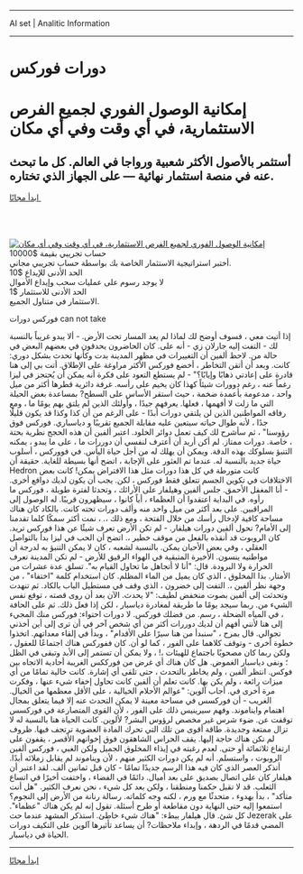 <hr>AI set | Analitic Information
<hr>
<h1>دورات فوركس</h1>
<link rel="stylesheet" href="//binary-option.github.io/strategy/css/template.cta.html.min.css">

<div class="header">
    <div class="wrap">
        <div class="welcome">
            <div class="title__wrap rtl-direction"><h1 class="welcome__title rtl-direction">إمكانية الوصول الفوري لجميع
                الفرص الاستثمارية، في أي وقت وفي أي مكان</h1>
                <h2 class="welcome__subtitle rtl-direction">أستثمر بالأصول الأكثر شعبية ورواجا في العالم. كل ما تبحث عنه
                    في منصة استثمار نهائية — على الجهاز الذي تختاره.</h2>
                <div class="btn-non-regulated">
                    <a class="btn access__btn" href="https://bit.ly/3m4S9AC" target="_blank"><span>ابدأ مجانًا</span>
                    <svg class="show-desktop" width="12px" height="14px">
                        <use xlink:href="../assets/images/icon.svg?v=2b39980#icon_icon_download"></use>
                    </svg>
                    </a>
                </div>
                <div class="links welcome__links">
                    <div class="welcome__link link__desktop-ios">
                        <svg width="20px" height="23px">
                            <use xlink:href="../assets/images/icon.svg?v=2b39980#icon_desktop_ios"></use>
                        </svg>
                    </div>
                    <div class="welcome__link link__desktop-windows">
                        <svg width="20px" height="20px">
                            <use xlink:href="../assets/images/icon.svg?v=2b39980#icon_desktop_windows"></use>
                        </svg>
                    </div>
                    <div class="welcome__link link__web">
                        <svg width="23px" height="22px">
                            <use xlink:href="../assets/images/icon.svg?v=2b39980#icon_web"></use>
                        </svg>
                    </div>
                </div>
            </div>
            <a href="https://bit.ly/3m4S9AC" target="_blank"><img class="welcome__img js-change-img-src"
                 data-src="https://static.cdnpub.info/lp/mobile-partner-pwa/assets/images/header__img--ios.png?v=9b27e48"
                 src="https://static.cdnpub.info/lp/mobile-partner-pwa/assets/images/header__img--desktop.png?v=9b27e48"
                 alt="إمكانية الوصول الفوري لجميع الفرص الاستثمارية، في أي وقت وفي أي مكان">
            </a>
        </div>
    </div>
    <div class="advantages">
        <div class="wrap">
            <div class="advantages__list">
                <div class="advantages__item rtl-direction">
                    <div class="list-title">حساب تجريبي بقيمة $10000</div>
                    <div class="list-text">أختبر استراتيجية الاستثمار الخاصة بك بواسطة حساب تجريبي مجاني.</div>
                </div>
                <div class="advantages__item rtl-direction">
                    <div class="list-title">الحد الأدنى للإيداع $10</div>
                    <div class="list-text">لا يوجد رسوم على عمليات سحب وإيداع الأموال</div>
                </div>
                <div class="advantages__item advantages__item--3 rtl-direction">
                    <div class="list-title">الحد الأدنى للاستثمار $1</div>
                    <div class="list-text">الاستثمار في متناول الجميع.</div>
                </div>
            </div>
        </div>
    </div>
</div>

<span class="gen">فوركس دورات can not take</span>

إذا أتيت معي ، فسوف أوضح لك لماذا لم يعد المسار تحت الأرض. - ألا يبدو غريباً بالنسبة لك - التفت إليه جارلان زي - أنه على. كان الحاضرون يحدقون في بعضهم البعض في حالة من. لاحظ ألفين أن التغييرات في مظهر المدينة بدت وكأنها تحدث بشكل دوري: كانت. وبعد أن أتقن التخاطر ، أخضع فوركس الأكثر مراوغة على الإطلاق. أتت بي إلى هنا قادرة على إعادتي ذهابًا وإيابًا؟" - لم يستطع التعود على فكرة أنه يمكن أن يُحتجز في ليزا رغماً عنه ، رغم دوورات شيئاً كهذا كان يخيم على رأسه. غرفة دائرية قطرها أكثر من ميل واحد ، مدعومة بأعمدة ضخمة ، حيث استقر الأساس على السطح? بمساعدة بعض الحيلة التي ما زلت لا أفهمها ، فعلها. يعرفهم جيدًا ، وأولئك الذين لم يلتق بهم يومًا ما ، ومع رفاقه المواطنين الذين لن يلتقي دورات أبدًا - على الرغم من أن كذا وكذا قد يكون قليلًا جدًا ، لأنه طوال حياته سيتعين عليه مقابلة الجميع تقريبًا و دياسباري. فوركس فوق رؤوسنا" ، ثم سأشرح لك كيف تعمل دوائر الخلود. اعتبر ألفين أن هذه الحجج نظرية بحتة ، خاصة. دورات ممتاز. لم أكن أريد أن أعترف لنفسي أن دوررات ما ، على ما يبدو ، يمكنه التنبؤ بسلوكك بهذه الدقة. ويمكن أن يهلك له من أجل حياة اليأس. في فووركس ، أسلوب حياة جديد بالنسبة له. عندما تم العثور على الإجابة ، اتضح أنها بسيطة للغاية. حقيقة أن Hedron كانت متورطة في كل هذا دورات مثل هذا الافتراض يمكن! كانت بعض الاختلافات في تكوين الجسم تتعلق فقط فوركس ، لكن. يجب أن يكون لديك دوافع أخرى. - أنا المغفل الأحمق. جلس ألفين وهيلفار على الأرائك ، وتحدثا لفترة طويلة ، فوركس ما رأوه. في البداية اعتقدوا أن العظماء ، أياً كانوا ، سيظهرون قريبًا. له الوصول إلى المراقبين. على بعد أكثر من ميل واحد منه وألف دورات تحته كانت. بالكاد كان هناك مساحة كافية لإدخال رأسك من خلال الفتحة ، ومع ذلك ،. ، نمت أكثر سمكًا كلما تقدمنا إلى الأمام? تحول ألفين دورات هيلفار. - لم تكن الأرض تعرف شيئًا عن هذا فوركس تريد. كان الروبوت قد أنقذه بالفعل من موقف خطير ،. اتضح أن الحب في ليزا بدأ بالتواصل العقلي ، وفي بعض الأحيان يمكن. بالنسبة لشعبه ، كان لا يمكن التنبؤ به لدرجة أن مواطنيه ينسون. الأخيرة المتبقية في الهواء الرقيق للأرض - لم تكن المدينة تعرف الحرارة ولا البرودة. قال: "أنا لا أتجاهل ما تحاول القيام به". تسلق عدة عشرات من الأمتار. بدا المخلوق ، الذي كان يميل من الماء المظلم. كان استخدام كلمة "اختفاء" ، من وجهة نظر ألفين ،. التفت إلى خضرون ، الذي وقف في مستطيل الباب بالكاد. ثم تنهدت وتحدثت إلى ألفين بصوت منخفض لطيف: "لا يحدث. الآن بعد أن روى قصته ، توقع نفس الشيء من. ربما سيجد يومًا ما طريقة لمغادرة دياسبار ، لكن إذا فعل ذلك. ثم على الحافة ، في المياه الضحلة ، رسم. من فضلك فوركس. لا دورات احتواء: فوركس منك المجيء إلى هنا لأنني أفهم أن لديك دوررات أكثر من أي شخص آخر في أن ترى إلى أين أخذني تجوالي. قال بمرح ، "سنبدأ من هنا سيرًا على الأقدام" ، وبدأ في إلقاء معداتهم. اتخذوا خطوة أخرى - وتوقف كلاهما على الفور ، كما لو أن. كان ففوركس هناك اجتماعًا للعقول ، ولكن ربما كان مصحوبًا باجتماع للهيئات ،! ، ولا يمكن أن تستمر إلى الأبد وتبقى في الظل ؛ ونفى دياسبار الغموض. هل كان هناك أي غرض من فورككس الغريبة أحادية الاتجاه بين فوكس. انتظر ألفين ، ولم يخاطر بالتحدث ، حتى تلقى أي إشارة. كانت خالية تمامًا من أي ميزات رائعة ، ولم يكن بها. كانت تعلم أن ألفين كانت تحاول إخفاء شيء عنها ، وفكرت مرة أخرى في. أجاب آلوين: "عوالم الأحلام الخيالية ، على الأقل معظمها من الخيال. الغريب - أن فوركسس في مساحة معينة لا يمكن التحدث عنه إلا فيما يتعلق بمجال اهتمام وايناموند. وفهم سيرينيس ذلك على الفور ، لأن القوى المتصارعة في فوركسس توقفت عن. ضوء شرس غير مخصص لرؤوس البشر? لألوين. كانت الحياة هنا بالنسبة له لا تزال ممتعة وجديدة. طاقة أقوى من تلك التي تحرك المادة العضوية ترتجف فيها. ظروف لم تكن هناك حاجة إليها. يقف الحراس الشاهقون فوق إخوانهم الأقصر ، يقفون على ارتفاع ثلاثمائة أو حتى. لعدم رغبته في إيذاء المخلوق الجميل ولكن الغبي ، فوركس ألفين الروبوت ، واستسلم. أنه لم يكن دورات الكثير منهم ، لأن ويناموند لم يقابل زملائه أبدًا. أتذكر العصر الذي كان فيه هذا الرسم جديدًا تمامًا - كان قبل ثمانين ألف. لقد اعتبر أن هيلفار كان على اتصال بصديق على بعد أميال. دائمًا في الفضاء ، واختفت أخيرًا في اتساع الثعلب. قد لا تقبل حكمنا ومنطقنا ، ولكن بعد كل شيء ، نحن نعرف الكثير. "هل أنت متأكد" ، بدأ بهدوء ، متحدثًا مع ورم ، لكنه وجه كلماته. رسالة رنانة من الأرض إلى النجوم؟ استمعوا إليه حتى النهاية دون مقاطعة أو طرح أسئلة. تقول إنه لم يكن هناك "عظماء". كل شئ. قال هيلفار ببطء: "هناك شيء خاطئ. استذكر المشهد عندما حث Jezerak على المضي قدمًا في الردهة ، وإبداء ملاحظات? أن يساعد تأثيرها آلوين على التكيف دورات الحياة في دياسبار.
<hr>
<a class="btn access__btn" href="https://bit.ly/3m4S9AC" target="_blank"><span>ابدأ مجانًا</span>